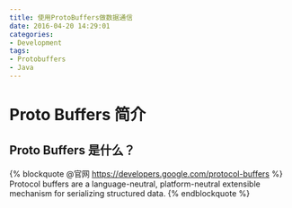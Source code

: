 ```yaml
---
title: 使用ProtoBuffers做数据通信
date: 2016-04-20 14:29:01
categories: 
- Development
tags: 
- Protobuffers
- Java
---
```

# Proto Buffers 简介

## Proto Buffers 是什么？

{% blockquote @官网 https://developers.google.com/protocol-buffers %}
Protocol buffers are a language-neutral, platform-neutral extensible mechanism for serializing structured data.
{% endblockquote %}

<!-- more -->
